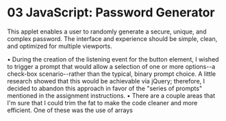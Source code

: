 # 03 JavaScript: Password Generator

<!-- //PURPOSE// -->
  This applet enables a user to randomly generate a secure, unique, and complex password. The interface and experience should be simple, clean, and optimized for multiple viewports.

<!-- //NOTES// -->
  • During the creation of the listening event for the button element, I wished to trigger a prompt that would allow a selection of one or more options--a check-box scenario--rather than the typical, binary prompt choice. A little research showed that this would be achievable via jQuery; therefore, I decided to abandon this approach in favor of the "series of prompts" mentioned in the assignment instructions.
  • There are a couple areas that I'm sure that I could trim the fat to make the code cleaner and more efficient. One of these was the use of arrays 